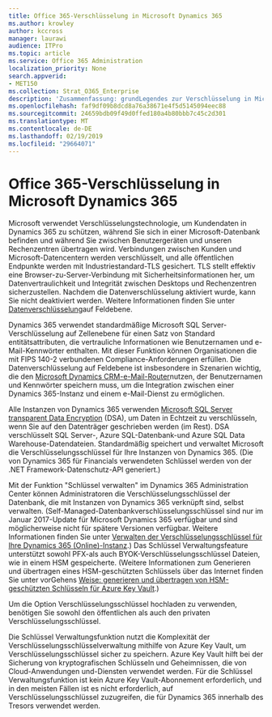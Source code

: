 ```yaml
---
title: Office 365-Verschlüsselung in Microsoft Dynamics 365
ms.author: krowley
author: kccross
manager: laurawi
audience: ITPro
ms.topic: article
ms.service: Office 365 Administration
localization_priority: None
search.appverid:
- MET150
ms.collection: Strat_O365_Enterprise
description: 'Zusammenfassung: grundLegendes zur Verschlüsselung in Microsoft Dynamics 365.'
ms.openlocfilehash: faf9df09b8dcd8a76a38671e4f5d5145094eec88
ms.sourcegitcommit: 24659bdb09f49d0ffed180a4b80bbb7c45c2d301
ms.translationtype: MT
ms.contentlocale: de-DE
ms.lasthandoff: 02/19/2019
ms.locfileid: "29664071"
---
```

# <a name="office-365-encryption-in-microsoft-dynamics-365"></a>Office 365-Verschlüsselung in Microsoft Dynamics 365

Microsoft verwendet Verschlüsselungstechnologie, um Kundendaten in Dynamics 365 zu schützen, während Sie sich in einer Microsoft-Datenbank befinden und während Sie zwischen Benutzergeräten und unseren Rechenzentren übertragen wird. Verbindungen zwischen Kunden und Microsoft-Datencentern werden verschlüsselt, und alle öffentlichen Endpunkte werden mit Industriestandard-TLS gesichert. TLS stellt effektiv eine Browser-zu-Server-Verbindung mit Sicherheitsinformationen her, um Datenvertraulichkeit und Integrität zwischen Desktops und Rechenzentren sicherzustellen. Nachdem die Datenverschlüsselung aktiviert wurde, kann Sie nicht deaktiviert werden. Weitere Informationen finden Sie unter [Datenverschlüsselung](https://msdn.microsoft.com/en-us/library/dn481562.aspx)auf Feldebene.

Dynamics 365 verwendet standardmäßige Microsoft SQL Server-Verschlüsselung auf Zellenebene für einen Satz von Standard entitätsattributen, die vertrauliche Informationen wie Benutzernamen und e-Mail-Kennwörter enthalten. Mit dieser Funktion können Organisationen die mit FIPS 140-2 verbundenen Compliance-Anforderungen erfüllen. Die Datenverschlüsselung auf Feldebene ist insbesondere in Szenarien wichtig, die den [Microsoft Dynamics CRM-e-Mail-Router](https://technet.microsoft.com/en-us/library/hh699800.aspx)nutzen, der Benutzernamen und Kennwörter speichern muss, um die Integration zwischen einer Dynamics 365-Instanz und einem e-Mail-Dienst zu ermöglichen. 

Alle Instanzen von Dynamics 365 verwenden [Microsoft SQL Server transparent Data Encryption](https://docs.microsoft.com/sql/relational-databases/security/encryption/transparent-data-encryption?view=sql-server-2017) (DSA), um Daten in Echtzeit zu verschlüsseln, wenn Sie auf den Datenträger geschrieben werden (im Rest). DSA verschlüsselt SQL Server-, Azure SQL-Datenbank-und Azure SQL Data Warehouse-Datendateien. Standardmäßig speichert und verwaltet Microsoft die Verschlüsselungsschlüssel für Ihre Instanzen von Dynamics 365. (Die von Dynamics 365 für Financials verwendeten Schlüssel werden von der .NET Framework-Datenschutz-API generiert.) 

Mit der Funktion "Schlüssel verwalten" im Dynamics 365 Administration Center können Administratoren die Verschlüsselungsschlüssel der Datenbank, die mit Instanzen von Dynamics 365 verknüpft sind, selbst verwalten. (Self-Managed-Datenbankverschlüsselungsschlüssel sind nur im Januar 2017-Update für Microsoft Dynamics 365 verfügbar und sind möglicherweise nicht für spätere Versionen verfügbar. Weitere Informationen finden Sie unter [Verwalten der Verschlüsselungsschlüssel für Ihre Dynamics 365 (Online)-Instanz](https://docs.microsoft.com/dynamics365/customer-engagement/admin/manage-encryption-keys-instance).) Das Schlüssel Verwaltungsfeature unterstützt sowohl PFX-als auch BYOK-Verschlüsselungsschlüssel Dateien, wie in einem HSM gespeicherte. (Weitere Informationen zum Generieren und übertragen eines HSM-geschützten Schlüssels über das Internet finden Sie unter vorGehens [Weise: generieren und übertragen von HSM-geschützten Schlüsseln für Azure Key Vault](https://docs.microsoft.com/azure/key-vault/key-vault-hsm-protected-keys).) 

Um die Option Verschlüsselungsschlüssel hochladen zu verwenden, benötigen Sie sowohl den öffentlichen als auch den privaten Verschlüsselungsschlüssel.

Die Schlüssel Verwaltungsfunktion nutzt die Komplexität der Verschlüsselungsschlüsselverwaltung mithilfe von Azure Key Vault, um Verschlüsselungsschlüssel sicher zu speichern. Azure Key Vault hilft bei der Sicherung von kryptografischen Schlüsseln und Geheimnissen, die von Cloud-Anwendungen und-Diensten verwendet werden. Für die Schlüssel Verwaltungsfunktion ist kein Azure Key Vault-Abonnement erforderlich, und in den meisten Fällen ist es nicht erforderlich, auf Verschlüsselungsschlüssel zuzugreifen, die für Dynamics 365 innerhalb des Tresors verwendet werden.
